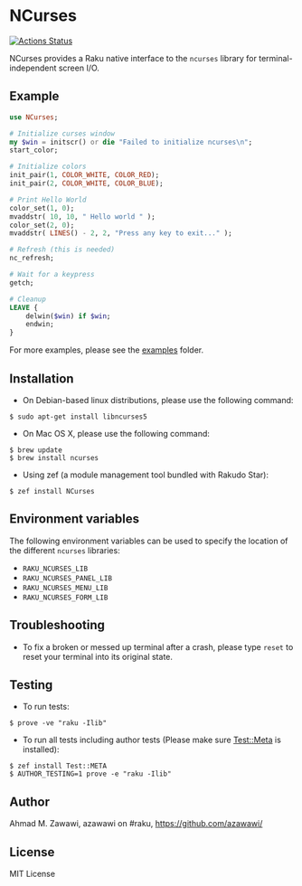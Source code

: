 # NCurses
[![Actions
Status](https://github.com/azawawi/raku-ncurses/workflows/test/badge.svg)](https://github.com/azawawi/raku-ncurses/actions)

NCurses provides a Raku native interface to the `ncurses` library for
terminal-independent screen I/O.

## Example

```raku
use NCurses;

# Initialize curses window
my $win = initscr() or die "Failed to initialize ncurses\n";
start_color;

# Initialize colors
init_pair(1, COLOR_WHITE, COLOR_RED);
init_pair(2, COLOR_WHITE, COLOR_BLUE);

# Print Hello World
color_set(1, 0);
mvaddstr( 10, 10, " Hello world " );
color_set(2, 0);
mvaddstr( LINES() - 2, 2, "Press any key to exit..." );

# Refresh (this is needed)
nc_refresh;

# Wait for a keypress
getch;

# Cleanup
LEAVE {
    delwin($win) if $win;
    endwin;
}
```

For more examples, please see the [examples](examples) folder.

## Installation

* On Debian-based linux distributions, please use the following command:
```
$ sudo apt-get install libncurses5
```

* On Mac OS X, please use the following command:
```
$ brew update
$ brew install ncurses
```

* Using zef (a module management tool bundled with Rakudo Star):
```
$ zef install NCurses
```

## Environment variables

The following environment variables can be used to specify the location of the
different `ncurses` libraries:
- `RAKU_NCURSES_LIB`
- `RAKU_NCURSES_PANEL_LIB`
- `RAKU_NCURSES_MENU_LIB`
- `RAKU_NCURSES_FORM_LIB`

## Troubleshooting

- To fix a broken or messed up terminal after a crash, please type `reset` to
reset your terminal into its original state.

## Testing

- To run tests:
```
$ prove -ve "raku -Ilib"
```

- To run all tests including author tests (Please make sure
[Test::Meta](https://github.com/jonathanstowe/Test-META) is installed):
```
$ zef install Test::META
$ AUTHOR_TESTING=1 prove -e "raku -Ilib"
```

## Author

Ahmad M. Zawawi, azawawi on #raku, https://github.com/azawawi/

## License

MIT License
